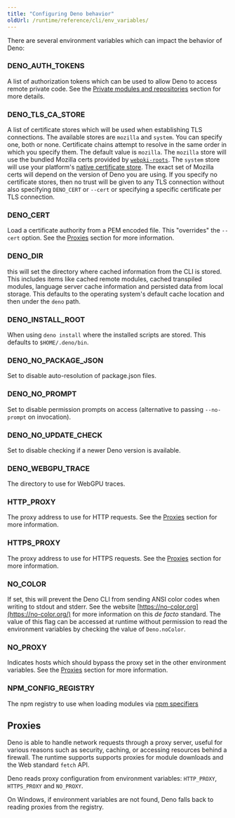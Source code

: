 ```yaml
---
title: "Configuring Deno behavior"
oldUrl: /runtime/reference/cli/env_variables/
---
```


There are several environment variables which can impact the behavior of Deno:

### DENO_AUTH_TOKENS

A list of authorization tokens which can be used to allow Deno to access remote
private code. See the
[Private modules and repositories](../advanced/private_repositories.md) section
for more details.

### DENO_TLS_CA_STORE

A list of certificate stores which will be used when establishing TLS
connections. The available stores are `mozilla` and `system`. You can specify
one, both or none. Certificate chains attempt to resolve in the same order in
which you specify them. The default value is `mozilla`. The `mozilla` store will
use the bundled Mozilla certs provided by
[`webpki-roots`](https://crates.io/crates/webpki-roots). The `system` store will
use your platform's
[native certificate store](https://crates.io/crates/rustls-native-certs). The
exact set of Mozilla certs will depend on the version of Deno you are using. If
you specify no certificate stores, then no trust will be given to any TLS
connection without also specifying `DENO_CERT` or `--cert` or specifying a
specific certificate per TLS connection.

### DENO_CERT

Load a certificate authority from a PEM encoded file. This "overrides" the
`--cert` option. See the [Proxies](#proxies) section for more information.

### DENO_DIR

this will set the directory where cached information from the CLI is stored.
This includes items like cached remote modules, cached transpiled modules,
language server cache information and persisted data from local storage. This
defaults to the operating system's default cache location and then under the
`deno` path.

### DENO_INSTALL_ROOT

When using `deno install` where the installed scripts are stored. This defaults
to `$HOME/.deno/bin`.

### DENO_NO_PACKAGE_JSON

Set to disable auto-resolution of package.json files.

### DENO_NO_PROMPT

Set to disable permission prompts on access (alternative to passing
`--no-prompt` on invocation).

### DENO_NO_UPDATE_CHECK

Set to disable checking if a newer Deno version is available.

### DENO_WEBGPU_TRACE

The directory to use for WebGPU traces.

### HTTP_PROXY

The proxy address to use for HTTP requests. See the [Proxies](#proxies) section
for more information.

### HTTPS_PROXY

The proxy address to use for HTTPS requests. See the [Proxies](#proxies) section
for more information.

### NO_COLOR

If set, this will prevent the Deno CLI from sending ANSI color codes when
writing to stdout and stderr. See the website
[https://no-color.org](https://no-color.org/) for more information on this _de
facto_ standard. The value of this flag can be accessed at runtime without
permission to read the environment variables by checking the value of
`Deno.noColor`.

### NO_PROXY

Indicates hosts which should bypass the proxy set in the other environment
variables. See the [Proxies](#proxies) section for more information.

### NPM_CONFIG_REGISTRY

The npm registry to use when loading modules via
[npm specifiers](../node/npm_specifiers.md)

## Proxies

Deno is able to handle network requests through a proxy server, useful for
various reasons such as security, caching, or accessing resources behind a
firewall. The runtime supports supports proxies for module downloads and the Web
standard `fetch` API.

Deno reads proxy configuration from environment variables: `HTTP_PROXY`,
`HTTPS_PROXY` and `NO_PROXY`.

On Windows, if environment variables are not found, Deno falls back to reading
proxies from the registry.
